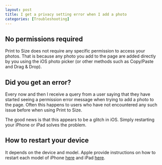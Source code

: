 ```yaml
---
layout: post
title: I get a privacy setting error when I add a photo
categories: [Troubleshooting]
---
```


## No permissions required

Print to Size does not require any specific permission to access your photos. That is because any photo you add to the page are added directly by you using the iOS photo picker (or other methods such as Copy/Paste and Drag & Drop).

## Did you get an error?

Every now and then I receive a query from a user saying that they have started seeing a permission error message when trying to add a photo to the page. Often this happens to users who have not encountered any such issue before when using Print to Size.

The good news is that this appears to be a glitch in iOS. Simply restarting your iPhone or iPad solves the problem.

## How to restart your device

It depends on the device and model. Apple provide instructions on how to restart each model of iPhone [here](https://support.apple.com/en-us/HT201559) and iPad [here](https://support.apple.com/en-us/HT210631).
